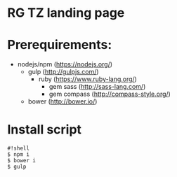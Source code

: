 # RG TZ landing page

# Prerequirements:
* nodejs/npm (https://nodejs.org/)
  * gulp (http://gulpjs.com/)
    * ruby (https://www.ruby-lang.org/)
      * gem sass (http://sass-lang.com/)
      * gem compass (http://compass-style.org/)
  * bower (http://bower.io/)
  
# Install script
```
#!shell
$ npm i 
$ bower i
$ gulp
```  